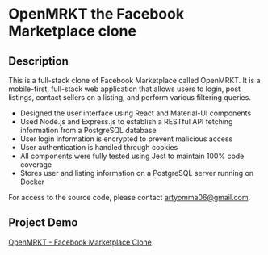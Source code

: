 # OpenMRKT the Facebook Marketplace clone

## Description

This is a full-stack clone of Facebook Marketplace called OpenMRKT. It is a mobile-first, full-stack web application that allows users to login, post listings, contact sellers on a listing, and perform various filtering queries.

- Designed the user interface using React and Material-UI components
- Used Node.js and Express.js to establish a RESTful API fetching information from a PostgreSQL database
- User login information is encrypted to prevent malicious access
- User authentication is handled through cookies
- All components were fully tested using Jest to maintain 100% code coverage
- Stores user and listing information on a PostgreSQL server running on Docker

For access to the source code, please contact artyomma06@gmail.com.

## Project Demo

[OpenMRKT - Facebook Marketplace Clone](https://www.youtube.com/watch?v=e0G2KRbOvcc)
